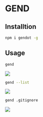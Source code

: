 # GEND

## Installtion

```bash
npm i gendot -g
```

## Usage

```bash
gend
```

![](https://gend-1252181333.cos.ap-shanghai.myqcloud.com/gend.png)

```bash
gend --list
```

![](https://gend-1252181333.cos.ap-shanghai.myqcloud.com/gend-list.png)

```bash
gend .gitignore
```

![](https://gend-1252181333.cos.ap-shanghai.myqcloud.com/gend-name.png)